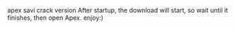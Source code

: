 apex savi crack version
After startup, the download will start, so wait until it finishes, then open Apex.
enjoy:)
